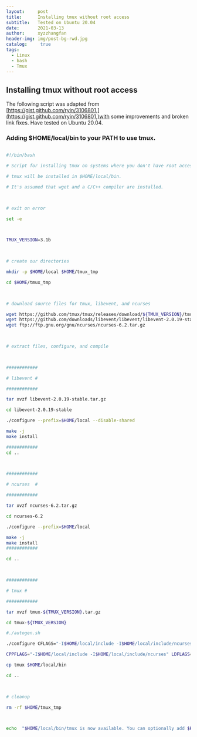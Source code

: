 ```yaml
---
layout:     post
title:      Installing tmux without root access
subtitle:   Tested on Ubuntu 20.04
date:       2021-03-13
author:     xyzzhangfan
header-img: img/post-bg-rwd.jpg
catalog: 	 true
tags:
  - Linux
  - bash
  - Tmux
---
```


## Installing tmux without root access

The following script  was adapted from [https://gist.github.com/ryin/3106801,](https://gist.github.com/ryin/3106801,)with some improvements and broken link fixes. Have tested on Ubuntu 20.04.

### Adding $HOME/local/bin to your PATH to use tmux.

``` sh

#!/bin/bash

# Script for installing tmux on systems where you don't have root access.

# tmux will be installed in $HOME/local/bin.

# It's assumed that wget and a C/C++ compiler are installed.

  

# exit on error

set -e

  

TMUX_VERSION=3.1b

  

# create our directories

mkdir -p $HOME/local $HOME/tmux_tmp

cd $HOME/tmux_tmp

  

# download source files for tmux, libevent, and ncurses

wget https://github.com/tmux/tmux/releases/download/${TMUX_VERSION}/tmux-${TMUX_VERSION}.tar.gz
wget https://github.com/downloads/libevent/libevent/libevent-2.0.19-stable.tar.gz
wget ftp://ftp.gnu.org/gnu/ncurses/ncurses-6.2.tar.gz

  

# extract files, configure, and compile

  

############

# libevent #

############

tar xvzf libevent-2.0.19-stable.tar.gz

cd libevent-2.0.19-stable

./configure --prefix=$HOME/local --disable-shared

make -j
make install 

############
cd ..

  

############

# ncurses  #

############

tar xvzf ncurses-6.2.tar.gz

cd ncurses-6.2

./configure --prefix=$HOME/local

make -j
make install  
############

cd ..

  

############

# tmux #

############

tar xvzf tmux-${TMUX_VERSION}.tar.gz

cd tmux-${TMUX_VERSION}

#./autogen.sh

./configure CFLAGS="-I$HOME/local/include -I$HOME/local/include/ncurses" LDFLAGS="-L$HOME/local/lib -L$HOME/local/include/ncurses -L$HOME/local/include"

CPPFLAGS="-I$HOME/local/include -I$HOME/local/include/ncurses" LDFLAGS="-static -L$HOME/local/include -L$HOME/local/include/ncurses -L$HOME/local/lib" make

cp tmux $HOME/local/bin

cd ..

  

# cleanup

rm -rf $HOME/tmux_tmp

  

echo  "$HOME/local/bin/tmux is now available. You can optionally add $HOME/local/bin to your PATH."
```
